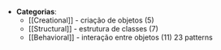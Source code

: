 * **Categorias**:
	* [[Creational]] - criação de objetos (5)
	* [[Structural]] - estrutura de classes (7)
	* [[Behavioral]] - interação entre objetos (11)
23 patterns